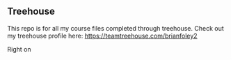 ## Treehouse

This repo is for all my course files completed through treehouse. Check out my treehouse profile here: https://teamtreehouse.com/brianfoley2

Right on
